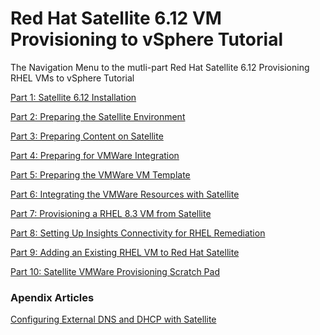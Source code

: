 # Red Hat Satellite 6.12 VM Provisioning to vSphere Tutorial  

The Navigation Menu to the mutli-part Red Hat Satellite 6.12 Provisioning RHEL VMs to vSphere Tutorial  

[Part 1: Satellite 6.12 Installation](https://github.com/pslucas0212/Part-1-Satellite-612-Installation/blob/main/README.md)

[Part 2: Preparing the Satellite Environment]()  

[Part 3: Preparing Content on Satellite]()  

[Part 4: Preparing for VMWare Integration]()

[Part 5: Preparing the VMWare VM Template]()

[Part 6: Integrating the VMWare Resources with Satellite]()

[Part 7: Provisioning a RHEL 8.3 VM from Satellite]()

[Part 8: Setting Up Insights Connectivity for RHEL Remediation]()

[Part 9: Adding an Existing RHEL VM to Red Hat Satellite]()

[Part 10: Satellite VMWare Provisioning Scratch Pad]()  


### Apendix Articles
[Configuring External DNS and DHCP with Satellite](https://github.com/pslucas0212/Configuring-External-DNS-and-DHCP-for-Satellite/blob/main/README.md)
  
